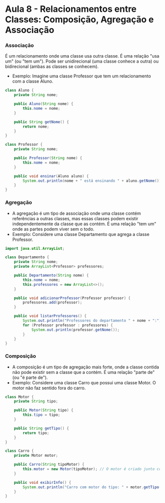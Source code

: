 # Aula 8 - Relacionamentos entre Classes: Composição, Agregação e Associação

### Associação
É um relacionamento onde uma classe usa outra classe. É uma relação "usa um" (ou "tem um"). Pode ser unidirecional (uma classe conhece a outra) ou bidirecional (ambas as classes se conhecem).

- Exemplo: Imagine uma classe Professor que tem um relacionamento com a classe Aluno.

```Java
class Aluno {
    private String nome;

    public Aluno(String nome) {
        this.nome = nome;
    }

    public String getNome() {
        return nome;
    }
}

class Professor {
    private String nome;

    public Professor(String nome) {
        this.nome = nome;
    }

    public void ensinar(Aluno aluno) {
        System.out.println(nome + " está ensinando " + aluno.getNome());
    }
}

```

### Agregação
- A agregação é um tipo de associação onde uma classe contém referências a outras classes, mas essas classes podem existir independentemente da classe que as contém. É uma relação "tem um" onde as partes podem viver sem o todo.
- Exemplo: Considere uma classe Departamento que agrega a classe Professor.
  
```Java
import java.util.ArrayList;

class Departamento {
    private String nome;
    private ArrayList<Professor> professores;

    public Departamento(String nome) {
        this.nome = nome;
        this.professores = new ArrayList<>();
    }

    public void adicionarProfessor(Professor professor) {
        professores.add(professor);
    }

    public void listarProfessores() {
        System.out.println("Professores do departamento " + nome + ":");
        for (Professor professor : professores) {
            System.out.println(professor.getNome());
        }
    }
}
```

### Composição
- A composição é um tipo de agregação mais forte, onde a classe contida não pode existir sem a classe que a contém. É uma relação "parte de" (ou "é parte de").
- Exemplo: Considere uma classe Carro que possui uma classe Motor. O motor não faz sentido fora do carro.

```Java
class Motor {
    private String tipo;

    public Motor(String tipo) {
        this.tipo = tipo;
    }

    public String getTipo() {
        return tipo;
    }
}

class Carro {
    private Motor motor;

    public Carro(String tipoMotor) {
        this.motor = new Motor(tipoMotor); // O motor é criado junto com o carro
    }

    public void exibirInfo() {
        System.out.println("Carro com motor do tipo: " + motor.getTipo());
    }
}
```

